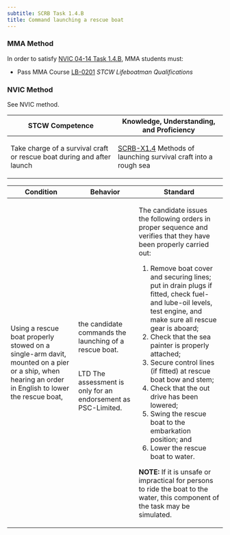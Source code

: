 ```yaml
---
subtitle: SCRB Task 1.4.B 
title: Command launching a rescue boat
---
```



### MMA Method

In order to satisfy  [NVIC 04-14  Task  1.4.B]({{site.baseurl}}/assets/images/nvic-04-14.pdf), MMA students must:

* Pass MMA Course [LB-0201]( {{site.baseurl}}/courses/LB-0201) *STCW Lifeboatman Qualifications*


### NVIC Method

<a onclick="togglevisibility('nvic_methods')" >See NVIC method.</a>

<div id='nvic_methods' class='hide'>

<table>
<thead>
<tr>
<th class='forty'> STCW Competence </th>
<th class='sixty'> Knowledge, Understanding, and Proficiency </th>
</tr>
</thead>




<tbody>
<tr><td markdown='1'>

Take charge of a survival craft or rescue boat during and after launch

</td><td markdown='1'>

[SCRB-X1.4](../../tables/621.html#SCRB-X1.4) Methods of launching survival craft into a rough sea

</td></tr>


</tbody>
</table>


<table>
<thead>
<tr><th class='twenty'>  Condition </th><th class='twenty'> Behavior </th><th  class='sixty'>Standard </th></tr>
</thead>
<tbody >



<tr><td markdown='1'>

Using a rescue boat properly stowed on a single-arm davit, mounted on a pier or a ship, when hearing an order in English to lower the rescue boat,

</td><td markdown='1'>

the candidate commands the launching of a rescue boat.

<br>

<div class="tooltip">LTD
<span class="tooltiptext">
The assessment is only for an endorsement as PSC-Limited.
</span>
</div>


</td><td markdown='1'>

The candidate issues the following orders in proper sequence and verifies that they have been properly carried out:

1. Remove boat cover and securing lines; put in drain plugs if fitted, check fuel- and lube-oil levels, test engine, and make sure all rescue gear is aboard;
2. Check that the sea painter is properly attached;
3. Secure control lines (if fitted) at rescue boat bow and stem;
4. Check that the out drive has been lowered;
5. Swing the rescue boat to the embarkation position; and 
6. Lower the rescue boat to water. 

**NOTE:**  If it is unsafe or impractical for persons to ride the boat to the water, this component of the task may be simulated. 

</td></tr>
</tbody>
</table>
</div>
